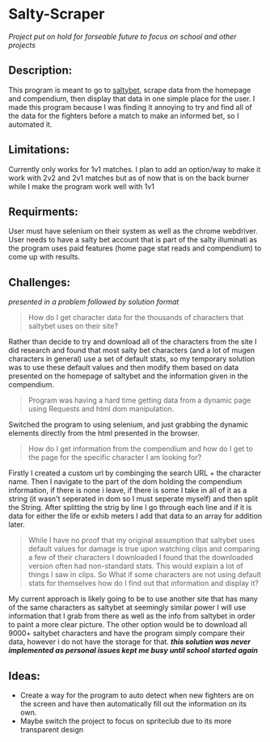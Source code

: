 # Salty-Scraper
*Project put on hold for forseable future to focus on school and other projects*
## Description:
This program is meant to go to [saltybet](https://www.saltybet.com), scrape data from the 
homepage and compendium, then display that data in one simple place for the user. 
I made this program because I was finding it annoying to try and find all of the data 
for the fighters before a match to make an informed bet, so I automated it.
	
## Limitations:
Currently only works for 1v1 matches. I plan to add an option/way to make
it work with 2v2 and 2v1 matches but as of now that is on the back burner
while I make the program work well with 1v1

## Requirments: 
User must have selenium on their system as well as the chrome webdriver. 
User needs to have a salty bet account that is part of the salty illuminati
as the program uses paid features (home page stat reads and compendium) to 
come up with results.

## Challenges:
*presented in a problem followed by solution format*
>How do I get character data for the thousands of characters that saltybet
	  uses on their site?
	  
Rather than decide to try and download all of the characters from the site
	   I did research and found that most salty bet characters (and a lot of mugen
	   characters in general) use a set of default stats, so my temporary solution
	   was to use these default values and then modify them based on data presented
	   on the homepage of saltybet and the information given in the compendium.
	

>Program was having a hard time getting data from a dynamic page using
	   Requests and html dom manipulation.
	   
Switched the program to using selenium, and just grabbing the dynamic 
 	   elements directly from the html presented in the browser.

>How do I get information from the compendium and how do I get to the 
	   page for the specific character I am looking for?
	   
Firstly I created a custom url by combinging the search URL + the 
	   character name. Then I navigate to the part of the dom holding the 
	   compendium information, if there is none i leave, if there is some
	   I take in all of it as a string (it wasn't seperated in dom so I must
	   seperate myself) and then split the String. After splitting the strig
	   by line I go through each line and if it is data for either the life or 
	   exhib meters I add that data to an array for addition later.

>While I have no proof that my original assumption that saltybet uses
	   default values for damage is true upon watching clips and comparing 
	   a few of their characters I downloaded I found that the downloaded 
	   version often had non-standard stats. This would explain a lot of 
	   things I saw in clips. So What if some characters are not using 
	   default stats for themselves how do I find out that information 
	   and display it?
	   
My current approach is likely going to be to use another site that 
	   has many of the same characters as saltybet at seemingly similar power
	   I will use information that I grab from there as well as the info
	   from saltybet in order to paint a more clear picture. The other option
	   would be to download all 9000+ saltybet characters and have the program
	   simply compare their data, however i do not have the storage for that.
	   ***this solution was never implemented as personal issues kept me busy until school started again***
## Ideas:
* Create a way for the program to auto detect when new fighters are on the
	  screen and have then automatically fill out the information on its own.
* Maybe switch the project to focus on spriteclub due to its more transparent
	  design
